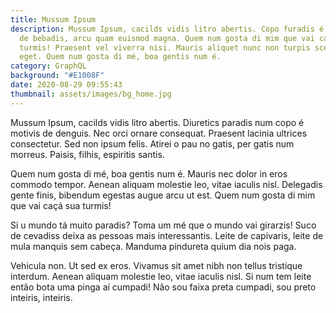 ```yaml
---
title: Mussum Ipsum
description: Mussum Ipsum, cacilds vidis litro abertis. Copo furadis é disculpa
  de bebadis, arcu quam euismod magna. Quem num gosta di mim que vai caçá sua
  turmis! Praesent vel viverra nisi. Mauris aliquet nunc non turpis scelerisque,
  eget. Quem num gosta di mé, boa gentis num é.
category: GraphQL
background: "#E1008F"
date: 2020-08-29 09:55:43
thumbnail: assets/images/bg_home.jpg
---
```

Mussum Ipsum, cacilds vidis litro abertis. Diuretics paradis num copo é motivis de denguis. Nec orci ornare consequat. Praesent lacinia ultrices consectetur. Sed non ipsum felis. Atirei o pau no gatis, per gatis num morreus. Paisis, filhis, espiritis santis.

Quem num gosta di mé, boa gentis num é. Mauris nec dolor in eros commodo tempor. Aenean aliquam molestie leo, vitae iaculis nisl. Delegadis gente finis, bibendum egestas augue arcu ut est. Quem num gosta di mim que vai caçá sua turmis!

Si u mundo tá muito paradis? Toma um mé que o mundo vai girarzis! Suco de cevadiss deixa as pessoas mais interessantis. Leite de capivaris, leite de mula manquis sem cabeça. Manduma pindureta quium dia nois paga.

Vehicula non. Ut sed ex eros. Vivamus sit amet nibh non tellus tristique interdum. Aenean aliquam molestie leo, vitae iaculis nisl. Si num tem leite então bota uma pinga aí cumpadi! Não sou faixa preta cumpadi, sou preto inteiris, inteiris.